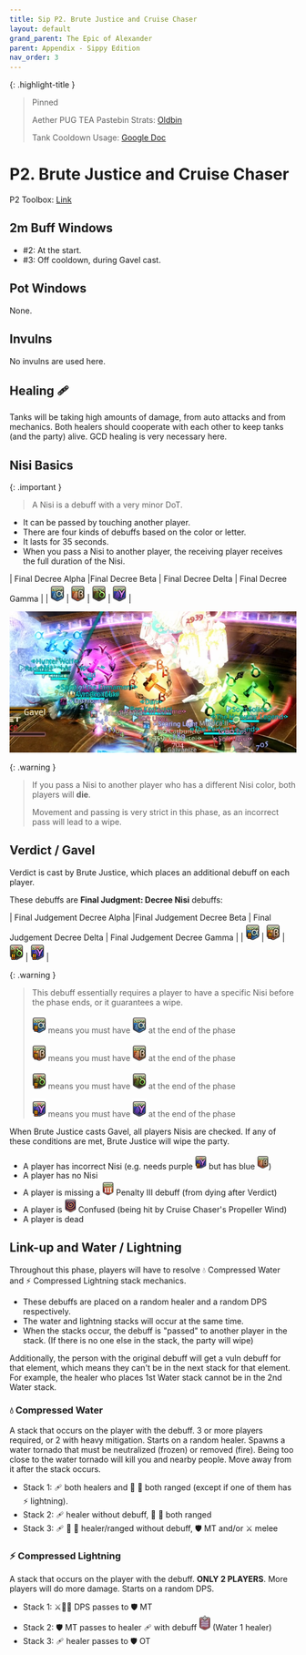 ```yaml
---
title: Sip P2. Brute Justice and Cruise Chaser
layout: default
grand_parent: The Epic of Alexander
parent: Appendix - Sippy Edition
nav_order: 3
---
```


<!-- prettier-ignore-start -->

{: .highlight-title }
> Pinned
>
> Aether PUG TEA Pastebin Strats: [Oldbin](https://pastebin.com/Xqa1zsPy)
>
> Tank Cooldown Usage: [Google Doc](https://docs.google.com/spreadsheets/d/1zB5NpvIR0J5uAybtYkqAn_gglnmYcSCo0b0mgSZagUg)
<!-- prettier-ignore-end -->

# P2. Brute Justice and Cruise Chaser

P2 Toolbox: [Link](https://ff14.toolboxgaming.space/?id=340414049443951&preview=1)

## 2m Buff Windows

- #2: At the start.
- #3: Off cooldown, during Gavel cast.

## Pot Windows

None.

## Invulns

No invulns are used here.

## Healing 🩹

Tanks will be taking high amounts of damage, from auto attacks and from mechanics. Both healers should cooperate with each other to keep tanks (and the party) alive. GCD healing is very necessary here.

## Nisi Basics

{: .important }

> A Nisi is a debuff with a very minor DoT.

- It can be passed by touching another player.
- There are four kinds of debuffs based on the color or letter.
- It lasts for 35 seconds.
- When you pass a Nisi to another player, the receiving player receives the full duration of the Nisi.

| Final Decree Alpha |Final Decree Beta | Final Decree Delta | Final Decree Gamma |
| ![FinalDecreeAlpha](/docs/assets/images/tea/FinalDecreeAlpha.png) | ![FinalDecreeBeta](/docs/assets/images/tea/FinalDecreeBeta.png) | ![FinalDecreeDelta](/docs/assets/images/tea/FinalDecreeDelta.png) | ![FinalDecreeGamma](/docs/assets/images/tea/FinalDecreeGamma.png) |

![sip-p2-01](/docs/assets/images/tea/sip-p2-01.png)

{: .warning }

> If you pass a Nisi to another player who has a different Nisi color, both players will **die**.
>
> Movement and passing is very strict in this phase, as an incorrect pass will lead to a wipe.

## Verdict / Gavel

Verdict is cast by Brute Justice, which places an additional debuff on each player.

These debuffs are **Final Judgment: Decree Nisi** debuffs:

| Final Judgement Decree Alpha |Final Judgement Decree Beta | Final Judgement Decree Delta | Final Judgement Decree Gamma |
| ![FinalJudgementDecreeAlpha](/docs/assets/images/tea/FinalJudgementDecreeAlpha.png) | ![FinalJudgementDecreeBeta](/docs/assets/images/tea/FinalJudgementDecreeBeta.png) | ![FinalJudgementDecreeDelta](/docs/assets/images/tea/FinalJudgementDecreeDelta.png) | ![FinalJudgementDecreeGamma](/docs/assets/images/tea/FinalJudgementDecreeGamma.png) |

{: .warning }

> This debuff essentially requires a player to have a specific Nisi before the phase ends, or it guarantees a wipe.
>
> ![FinalJudgementDecreeAlpha](/docs/assets/images/tea/FinalJudgementDecreeAlpha.png) means you must have ![FinalDecreeAlpha](/docs/assets/images/tea/FinalDecreeAlpha.png) at the end of the phase
>
> ![FinalJudgementDecreeBeta](/docs/assets/images/tea/FinalJudgementDecreeBeta.png) means you must have ![FinalDecreeBeta](/docs/assets/images/tea/FinalDecreeBeta.png) at the end of the phase
>
> ![FinalJudgementDecreeDelta](/docs/assets/images/tea/FinalJudgementDecreeDelta.png) means you must have ![FinalDecreeDelta](/docs/assets/images/tea/FinalDecreeDelta.png) at the end of the phase
>
> ![FinalJudgementDecreeGamma](/docs/assets/images/tea/FinalJudgementDecreeGamma.png) means you must have ![FinalDecreeGamma](/docs/assets/images/tea/FinalDecreeGamma.png) at the end of the phase

When Brute Justice casts Gavel, all players Nisis are checked. If any of these conditions are met, Brute Justice will wipe the party.

- A player has incorrect Nisi (e.g. needs purple <img src="/assets/images/tea/FinalJudgementDecreeGamma.png" width="20px"> but has blue <img src="/assets/images/tea/FinalDecreeBeta.png" width="20px">)
- A player has no Nisi
- A player is missing a <img src="/assets/images/tea/FinalJudgmentPenalty3.png" width="20px"> Penalty III debuff (from dying after Verdict)
- A player is <img src="/assets/images/tea/Confused.png" width="20px"> Confused (being hit by Cruise Chaser's Propeller Wind)
- A player is dead

## Link-up and Water / Lightning

Throughout this phase, players will have to resolve 💧 Compressed Water and ⚡ Compressed Lightning stack mechanics.

- These debuffs are placed on a random healer and a random DPS respectively.
- The water and lightning stacks will occur at the same time.
- When the stacks occur, the debuff is "passed" to another player in the stack. (If there is no one else in the stack, the party will wipe)

Additionally, the person with the original debuff will get a vuln debuff for that element, which means they can't be in the next stack for that element. For example, the healer who places 1st Water stack cannot be in the 2nd Water stack.

### 💧 Compressed Water

A stack that occurs on the player with the debuff. 3 or more players required, or 2 with heavy mitigation. Starts on a random healer. Spawns a water tornado that must be neutralized (frozen) or removed (fire). Being too close to the water tornado will kill you and nearby people. Move away from it after the stack occurs.

- Stack 1: 🩹 both healers and 🏹 🧙 both ranged (except if one of them has ⚡ lightning).
- Stack 2: 🩹 healer without debuff, 🏹 🧙 both ranged
- Stack 3: 🩹 🏹 🧙 healer/ranged without debuff, 🛡 MT and/or ⚔️ melee

### ⚡ Compressed Lightning

A stack that occurs on the player with the debuff. **ONLY 2 PLAYERS**. More players will do more damage. Starts on a random DPS.

- Stack 1: ⚔️🏹🧙 DPS passes to 🛡 MT
- Stack 2: 🛡 MT passes to healer 🩹 with debuff <img src="/assets/images/tea/WaterResistanceDown.png" width="20px"> (Water 1 healer)
- Stack 3: 🩹 healer passes to 🛡 OT
